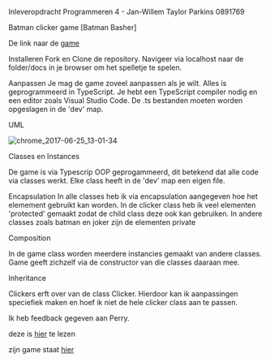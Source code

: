 Inleveropdracht Programmeren 4 - Jan-Willem Taylor Parkins 0891769  

Batman clicker game [Batman Basher]

De link naar de [game](https://jwtp.github.io/PRG4GAME/)


Installeren
Fork en Clone de repository. Navigeer via localhost naar de folder/docs in je browser om het spelletje te spelen.

Aanpassen
Je mag de game zoveel aanpassen als je wilt. Alles is geprogrammeerd in TypeScript. Je hebt een TypeScript compiler nodig en een editor zoals Visual Studio Code. De .ts bestanden moeten worden opgeslagen in de 'dev' map. 

UML

![chrome_2017-06-25_13-01-34](https://user-images.githubusercontent.com/18258853/27515591-eff6acec-59a6-11e7-91c4-b22bd1414954.png)



Classes en Instances

De game is via Typescrip OOP geprogammeerd, dit betekend dat alle code via classes werkt. Elke class heeft in de 'dev' map een eigen file.



Encapsulation
In alle classes heb ik via encapsulation aangegeven hoe het elemement gebruikt kan worden. In de clicker class heb ik veel elementen 'protected' gemaakt zodat de child class deze ook kan gebruiken. In andere classes zoals batman en joker zijn de elementen private



Composition

In de game class worden meerdere instancies gemaakt van andere classes. Game geeft zichzelf via de constructor van die classes daaraan mee.


Inheritance

Clickers erft over van de class Clicker. Hierdoor kan ik aanpassingen speciefiek maken en hoef ik niet de hele clicker class aan te passen.




Ik heb feedback gegeven aan Perry.

deze is [hier](https://github.com/perrydrums/PRG4-inleveropdracht) te lezen

zijn game staat [hier](https://perrydrums.github.io/PRG4-inleveropdracht/)

